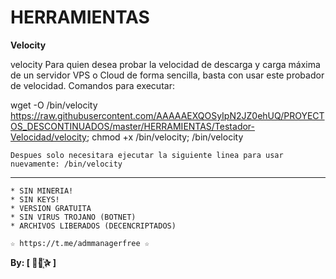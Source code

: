 ﻿# HERRAMIENTAS

**Velocity**

velocity Para quien desea probar la velocidad de descarga y carga máxima de un servidor VPS o Cloud de forma sencilla, basta con usar este probador de velocidad.
Comandos para executar: 

wget -O /bin/velocity https://raw.githubusercontent.com/AAAAAEXQOSyIpN2JZ0ehUQ/PROYECTOS_DESCONTINUADOS/master/HERRAMIENTAS/Testador-Velocidad/velocity; chmod +x /bin/velocity; /bin/velocity

```
Despues solo necesitara ejecutar la siguiente linea para usar nuevamente: /bin/velocity 
```

-------------------------------------------------------------------------------

```
* SIN MINERIA! 
* SIN KEYS! 
* VERSION GRATUITA 
* SIN VIRUS TROJANO (BOTNET) 
* ARCHIVOS LIBERADOS (DECENCRIPTADOS)
```

```
☆ https://t.me/admmanagerfree ☆

```

**By: [  ⃘⃤꙰✰ ]**